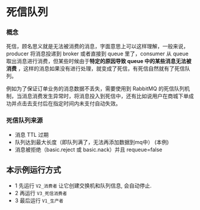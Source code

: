 # 死信队列

### 概念

死信，顾名思义就是无法被消费的消息，字面意思上可以这样理解，一般来说，producer 将消息投递到 broker 或者直接到 queue
里了，consumer 从 queue 取出消息进行消费，但某些时候由于**特定的原因导致 queue 中的某些消息无法被消费**
，这样的消息如果没有进行处理，就变成了死信，有死信自然就有了死信队列。

例如为了保证订单业务的消息数据不丢失，需要使用到 RabbitMQ
的死信队列机制，当消息消费发生异常时，将消息投入到死信中，还有比如说用户在商城下单成功并点击去支付后在指定时间内未支付自动失效。

### 死信队列来源

- 消息 TTL 过期
- 队列达到最大长度（即队列满了，无法再添加数据到mq中） (本例)
- 消息被拒绝（basic.reject 或 basic.nack）并且 requeue=false

## 本示例运行方式

* 1 先运行 `V2_消费者` 让它创建交换机和队列信息, 会自动停止.
* 2 再运行 `V3_死信消费者`
* 3 最后运行 `V1_生产者`
